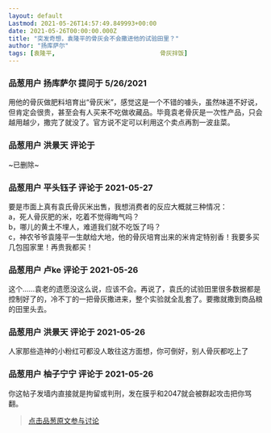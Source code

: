 ```yaml
---
layout: default
Lastmod: 2021-05-26T14:57:49.849993+00:00
date: 2021-05-26T00:00:00.000Z
title: "突发奇想，袁隆平的骨灰会不会撒进他的试验田里？"
author: "扬库萨尔"
tags: [袁隆平,								骨灰拌饭]
---
```



### 品葱用户 **扬库萨尔** 提问于 5/26/2021
    
用他的骨灰做肥料培育出“骨灰米”，感觉这是一个不错的噱头，虽然味道不好说，但肯定会很贵，甚至会有人买来不吃做收藏品。毕竟袁老骨灰是一次性产品，只会越用越少，撒完了就没了。官方说不定可以利用这个卖点再割一波韭菜。
    
                

### 品葱用户 **洪景天** 评论于 
        
~已删除~
        
                

### 品葱用户 **平头钰子** 评论于 2021-05-27
        
要是市面上真有袁氏骨灰米出售，我想消费者的反应大概就三种情况：  
a，死人骨灰肥的米，吃着不觉得晦气吗？  
b，哪儿的黄土不埋人，难道我们就不吃饭了吗？  
c，神农爷爷袁隆平一生献给大地，他的骨灰培育出来的米肯定特别香！我要多买几包囤家里！再贵我都买！
        
                

### 品葱用户 **卢ke** 评论于 2021-05-26
        
这个……袁老的遗愿没这么说，应该不会。再说了，袁氏的试验田里很多数据都是控制好了的，冷不丁的一把骨灰撒进来，整个实验就全乱套了。要撒就撒到商品粮的田里头去。
        
                

### 品葱用户 **洪景天** 评论于 2021-05-26
        
人家那些造神的小粉红可都没人敢往这方面想，你可倒好，别人骨灰都吃上了
        
                

### 品葱用户 **柚子宁宁** 评论于 2021-05-26
        
你这帖子发墙内直接就是拘留或判刑，发在膜乎和2047就会被群起攻击把你骂翻。
        
                





> [点击品葱原文参与讨论](https://pincong.rocks/question/39027)

